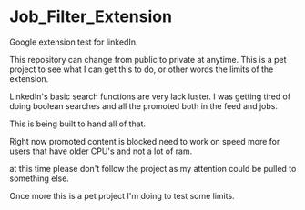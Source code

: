 # Job_Filter_Extension
Google extension test for linkedIn. 

This repository can change from public to private at anytime.
This is a pet project to see what I can get this to do, or other words the limits of the extension.

LinkedIn's basic search functions are very lack luster. I was getting tired of doing boolean searches and all the promoted both in the feed and jobs.

This is being built to hand all of that.

Right now promoted content is blocked need to work on speed more for users that have older CPU's and not a lot of ram.

at this time please don't follow the project as my attention could be pulled to something else.

Once more this is a pet project I'm doing to test some limits.
